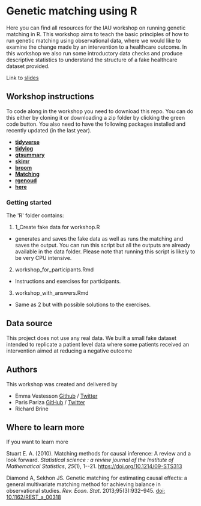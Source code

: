 # Genetic matching using R

Here you can find all resources for the IAU workshop on running genetic matching in R. This workshop aims to teach the basic principles of how to run genetic matching using observational data, where we would like to examine the change made by an intervention to a healthcare outcome. In this workshop we also run some introductory data checks and produce descriptive statistics to understand the structure of a fake healthcare dataset provided.

Link to [slides](https://thf-evaluative-analytics.github.io/webinar-genetic-matching/gen-match-slides.html#1)

## Workshop instructions

To code along in the workshop you need to download this repo. You can do this either by cloning it or downloading a zip folder by clicking the green code button. You also need to have the following packages installed and recently updated (in the last year).

-   [**tidyverse**](https://www.tidyverse.org/)
-   [**tidylog**](https://cran.r-project.org/web/packages/tidylog/index.html)
-   [**gtsummary**](https://cran.r-project.org/web/packages/gtsummary.html)
-   [**skimr**](https://cran.r-project.org/web/packages/skimr/index.html)
-   [**broom**](https://cran.r-project.org/web/packages/broom/index.html)
-   [**Matching**](https://cran.r-project.org/web/packages/Matching/index.html)
-   [**rgenoud**](https://cran.r-project.org/web/packages/rgenoud/index.html)
-   [**here**](https://cran.r-project.org/web/packages/here/index.html)

### Getting started

The 'R' folder contains:

1.  1\_Create fake data for workshop.R

-   generates and saves the fake data as well as runs the matching and saves the output. You can run this script but all the outputs are already available in the data folder. Please note that running this script is likely to be very CPU intensive.

2.  workshop\_for\_participants.Rmd

-   Instructions and exercises for participants.

3.  workshop\_with\_answers.Rmd

-   Same as 2 but with possible solutions to the exercises.

## Data source

This project does not use any real data. We built a small fake dataset intended to replicate a patient level data where some patients received an intervention aimed at reducing a negative outcome

## Authors

This workshop was created and delivered by

-   Emma Vestesson [Github](www.github.com/emma) / [Twitter](www.twitter.com/gummifot)
-   Paris Pariza [GitHub](https://github.com/Ppariz) / [Twitter](https://twitter.com/ParizaParis)
-   Richard Brine

## Where to learn more

If you want to learn more

Stuart E. A. (2010). Matching methods for causal inference: A review and a look forward. *Statistical science : a review journal of the Institute of Mathematical Statistics*, *25*(1), 1--21. <https://doi.org/10.1214/09-STS313>

Diamond A, Sekhon JS. Genetic matching for estimating causal effects: a general multivariate matching method for achieving balance in observational studies. *Rev. Econ. Stat*. 2013;95(3):932–945. [doi: 10.1162/REST_a_00318](http://sekhon.berkeley.edu/papers/GenMatch.pdf)
